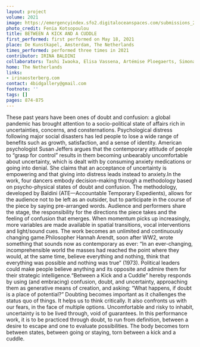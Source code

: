 ```yaml
---
layout: project
volume: 2021
image: https://emergencyindex.sfo2.digitaloceanspaces.com/submissions_2021/images_named/1663138697417__Between_a_Kick_and_a_Cuddle--Irina_Baldini.jpg
photo_credit: Fenia Kotsopoulou
title: BETWEEN A KICK AND A CUDDLE
first_performed: first performed on May 18, 2021
place: De Kunstkapel, Amsterdam, The Netherlands
times_performed: performed three times in 2021
contributor: IRINA BALDINI
collaborators: Tashi Iwaoka, Elisa Vassena, Artémise Ploegaerts, Simona Piras
home: The Netherlands
links:
- irinaosterberg.com
contact: 4bidgallery@gmail.com
footnote: ''
tags: []
pages: 874-875
---
```

These past years have been ones of doubt and confusion: a global pandemic has brought attention to a socio-political state of affairs rich in uncertainties, concerns, and consternations. Psychological distress following major social disasters has led people to lose a wide range of benefits such as growth, satisfaction, and a sense of identity. American psychologist Susan Jeffers argues that the contemporary attitude of people to “grasp for control” results in them becoming unbearably uncomfortable about uncertainty, which is dealt with by consuming anxiety medications or going into denial. She claims that an acceptance of uncertainty is empowering and that giving into distress leads instead to anxiety.In the work, four dancers embody decision-making through a methodology based on psycho-physical states of doubt and confusion. The methodology, developed by Baldini (ATE—Accountable Temporary Expedients), allows for the audience not to be left as an outsider, but to participate in the course of the piece by saying pre-arranged words. Audience and performers share the stage, the responsibility for the directions the piece takes and the feeling of confusion that emerges. When momentum picks up increasingly, more variables are made available in spatial transitions, vocal interventions and light/sound cues. The work becomes an unlimited and continuously changing game.Philosopher Hannah Arendt, soon after WW2, wrote something that sounds now as contemporary as ever: “In an ever-changing, incomprehensible world the masses had reached the point where they would, at the same time, believe everything and nothing, think that everything was possible and nothing was true” (1973). Political leaders could make people believe anything and its opposite and admire them for their strategic intelligence.“Between a Kick and a Cuddle” hereby responds by using (and embracing) confusion, doubt, and uncertainty, approaching them as generative means of creation, and asking: “What happens, if doubt is a place of potential?” Doubting becomes important as it challenges the status quo of things. It helps us to think critically. It also confronts us with our fears, in the face of multiple options. Uncomfortable and risky to inhabit, uncertainty is to be lived through, void of guarantees. In this performance work, it is to be practiced through doubt, to run from definition, between a desire to escape and one to evaluate possibilities. The body becomes torn between states, between going or staying, torn between a kick and a cuddle.